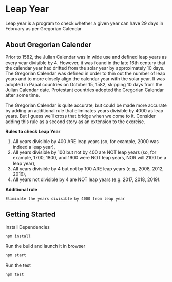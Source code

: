 # Leap Year

Leap year is a program to check whether a given year can have 29 days in February as per Gregorian Calendar

## About Gregorian Calender

Prior to 1582, the Julian Calendar was in wide use and defined leap years as every year divisible by 4. However, it was found in the late 16th century that the calendar year had drifted from the solar year by approximately 10 days. The Gregorian Calendar was defined in order to thin out the number of leap years and to more closely align the calendar year with the solar year. It was adopted in Papal countries on October 15, 1582, skipping 10 days from the Julian Calendar date. Protestant countries adopted the Gregorian Calendar after some time.

The Gregorian Calendar is quite accurate, but could be made more accurate by adding an additional rule that eliminates years divisible by 4000 as leap years. But I guess we’ll cross that bridge when we come to it. Consider adding this rule as a second story as an extension to the exercise.

**Rules to check Leap Year**

1.  All years divisible by 400 ARE leap years (so, for example, 2000 was indeed a leap year),
2.  All years divisible by 100 but not by 400 are NOT leap years (so, for example, 1700, 1800, and 1900 were NOT leap years, NOR will 2100 be a leap year),
3.  All years divisible by 4 but not by 100 ARE leap years (e.g., 2008, 2012, 2016),
4.  All years not divisible by 4 are NOT leap years (e.g. 2017, 2018, 2019).

**Additional rule**
	
	Eliminate the years divisible by 4000 from leap year
	
## Getting Started

Install Dependencies

```bash
npm install 
```

Run the build and launch it in browser

```bash
npm start
```
Run the test  

```bash
npm test 
```